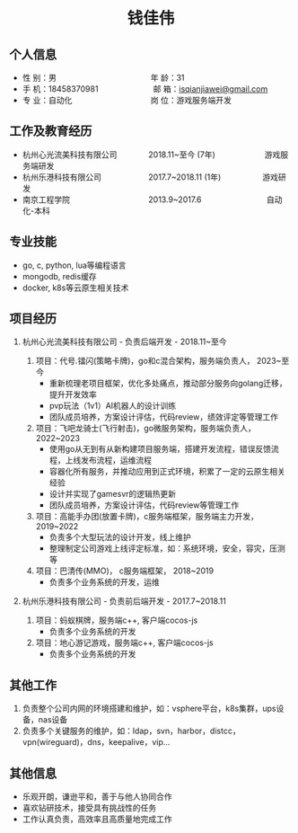  <center>
     <h1>钱佳伟</h1>
 </center>

## 个人信息

* 性 别：男&emsp;&emsp;&emsp;&emsp;&emsp;&emsp;&emsp;&emsp;&emsp;&emsp;&emsp;&emsp;年 龄：31
* 手 机：18458370981&emsp;&emsp;&emsp;&emsp;&emsp;&emsp;&emsp;邮 箱：isqianjiawei@gmail.com
* 专 业：自动化&emsp;&emsp;&emsp;&emsp;&emsp;&emsp;&emsp;&emsp;&emsp;&emsp;岗 位：游戏服务端开发

## 工作及教育经历

* 杭州心光流美科技有限公司&emsp;&emsp;&emsp;&emsp;2018.11~至今 (7年)&emsp;&emsp;&emsp;&emsp;&emsp;&emsp; 游戏服务端研发
* 杭州乐港科技有限公司&emsp;&emsp;&emsp;&emsp;&emsp;&emsp;2017.7~2018.11 (1年)&emsp;&emsp;&emsp;&emsp;&emsp; 游戏研发
* 南京工程学院&emsp;&emsp;&emsp;&emsp;&emsp;&emsp;&emsp;&emsp;&emsp;&emsp;2013.9~2017.6&emsp;&emsp;&emsp;&emsp;&emsp;&emsp;&emsp;&emsp; 自动化-本科

## 专业技能

* go, c, python, lua等编程语言
* mongodb, redis缓存
* docker, k8s等云原生相关技术

## 项目经历

1. 杭州心光流美科技有限公司 - 负责后端开发 - 2018.11~至今
   1. 项目：代号.镭闪(策略卡牌)，go和c混合架构，服务端负责人， 2023~至今
       * 重新梳理老项目框架，优化多处痛点，推动部分服务向golang迁移，提升开发效率
       * pvp玩法（1v1）AI机器人的设计训练
       * 团队成员培养，方案设计评估，代码review，绩效评定等管理工作
   2. 项目：飞吧龙骑士(飞行射击)，go微服务架构，服务端负责人， 2022~2023
       * 使用go从无到有从新构建项目服务端，搭建开发流程，错误反馈流程，上线发布流程，运维流程
       * 容器化所有服务，并推动应用到正式环境，积累了一定的云原生相关经验
       * 设计并实现了gamesvr的逻辑热更新
       * 团队成员培养，方案设计评估，代码review等管理工作
   3. 项目：高能手办团(放置卡牌)，c服务端框架，服务端主力开发， 2019~2022
       * 负责多个大型玩法的设计开发，线上维护
       * 整理制定公司游戏上线评定标准，如：系统环境，安全，容灾，压测等
   4. 项目：巴清传(MMO)， c服务端框架， 2018~2019
       * 负责多个业务系统的开发，运维


2. 杭州乐港科技有限公司 - 负责前后端开发 - 2017.7~2018.11
   1. 项目：蚂蚁棋牌，服务端c++, 客户端cocos-js
       * 负责多个业务系统的开发
   2. 项目：地心游记游戏，服务端c++, 客户端cocos-js
       * 负责多个业务系统的开发

## 其他工作

1. 负责整个公司内网的环境搭建和维护，如：vsphere平台，k8s集群，ups设备，nas设备
2. 负责多个关键服务的维护，如：ldap，svn，harbor，distcc，vpn(wireguard)，dns，keepalive，vip...


## 其他信息

* 乐观开朗，谦逊平和，善于与他人协同合作
* 喜欢钻研技术，接受具有挑战性的任务
* 工作认真负责，高效率且高质量地完成工作